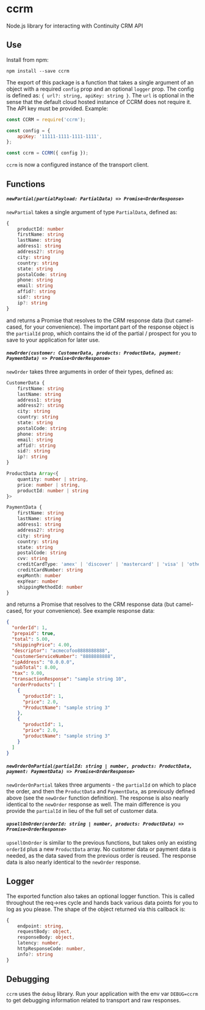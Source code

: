 # ccrm
Node.js library for interacting with Continuity CRM API

## Use
Install from npm:
```
npm install --save ccrm
```

The export of this package is a function that takes a single argument of an object with a required `config` prop and an optional `logger` prop. The config is defined as: `{ url?: string, apiKey: string }`. The `url` is optional in the sense that the default cloud hosted instance of CCRM does not require it. The API key must be provided. Example:

```js
const CCRM = require('ccrm');

const config = {
	apiKey: '11111-1111-1111-1111',
};

const ccrm = CCRM({ config });
```

`ccrm` is now a configured instance of the transport client.

## Functions
#### *`newPartial(partialPayload: PartialData) => Promise<OrderResponse>`*
`newPartial` takes a single argument of type `PartialData`, defined as:

```ts
{
    productId: number
    firstName: string
    lastName: string
    address1: string
    address2?: string
    city: string
    country: string
    state: string
    postalCode: string
    phone: string
    email: string
    affid?: string
    sid?: string
    ip?: string
}
```

and returns a Promise that resolves to the CRM response data (but camel-cased, for your convenience). The important part of the response object is the `partialId` prop, which contains the id of the partial / prospect for you to save to your application for later use.

#### *`newOrder(customer: CustomerData, products: ProductData, payment: PaymentData) => Promise<OrderResponse>`*
`newOrder` takes three arguments in order of their types, defined as:

```ts
CustomerData {
    firstName: string
    lastName: string
    address1: string
    address2?: string
    city: string
    country: string
    state: string
    postalCode: string
    phone: string
    email: string
    affid?: string
    sid?: string
    ip?: string
}

ProductData Array<{
    quantity: number | string,
    price: number | string,
    productId: number | string
}>

PaymentData {
    firstName: string
    lastName: string
    address1: string
    address2?: string
    city: string
    country: string
    state: string
    postalCode: string
    cvv: string
    creditCardType: 'amex' | 'discover' | 'mastercard' | 'visa' | 'other'
    creditCardNumber: string
    expMonth: number
    expYear: number
    shippingMethodId: number
}
```

and returns a Promise that resolves to the CRM response data (but camel-cased, for your convenience). See example response data:

```json
{
  "orderId": 1,
  "prepaid": true,
  "total": 5.00,
  "shippingPrice": 4.00,
  "descriptor": "acmecofoo8888888888",
  "customerServiceNumber": "8888888888",
  "ipAddress": "0.0.0.0",
  "subTotal": 8.00,
  "tax": 9.00,
  "transactionResponse": "sample string 10",
  "orderProducts": [
    {
      "productId": 1,
      "price": 2.0,
      "ProductName": "sample string 3"
    },
    {
      "productId": 1,
      "price": 2.0,
      "productName": "sample string 3"
    }
  ]
}
```

#### *`newOrderOnPartial(partialId: string | number, products: ProductData, payment: PaymentData) => Promise<OrderResponse>`*
`newOrderOnPartial` takes three arguments - the `partialId` on which to place the order, and then the `ProductData` and `PaymentData`, as previously defined above (see the `newOrder` function definition). The response is also nearly identical to the `newOrder` response as well. The main difference is you provide the `partialId` in lieu of the full set of customer data.

#### *`upsellOnOrder(orderId: string | number, products: ProductData) => Promise<OrderResponse>`*
`upsellOnOrder` is similar to the previous functions, but takes only an existing `orderId` plus a new `ProductData` array. No customer data or payment data is needed, as the data saved from the previous order is reused. The response data is also nearly identical to the `newOrder` response.

## Logger
The exported function also takes an optional logger function. This is called throughout the req->res cycle and hands back various data points for you to log as you please. The shape of the object returned via this callback is:
```ts
{
	endpoint: string,
	requestBody: object,
	responseBody: object,
	latency: number,
	httpResponseCode: number,
	info?: string
}
```

## Debugging
`ccrm` uses the `debug` library. Run your application with the env var `DEBUG=ccrm` to get debugging information related to transport and raw responses.


